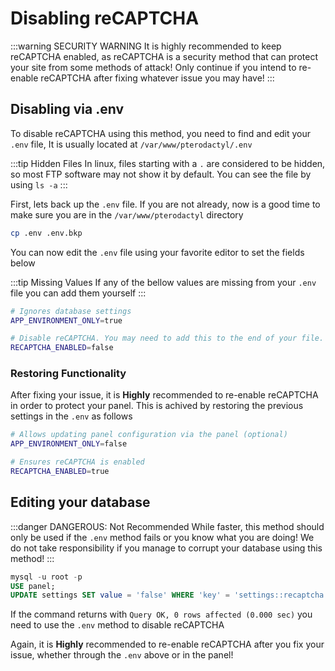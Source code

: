 # Disabling reCAPTCHA

:::warning SECURITY WARNING
It is highly recommended to keep reCAPTCHA enabled, as reCAPTCHA is a security method that can protect your site from some methods of attack!
Only continue if you intend to re-enable reCAPTCHA after fixing whatever issue you may have!
:::

## Disabling via .env

To disable reCAPTCHA using this method, you need to find and edit your `.env` file, It is usually located at `/var/www/pterodactyl/.env`

:::tip Hidden Files
In linux, files starting with a `.` are considered to be hidden, so most FTP software may not show it by default. You can see the file by using `ls -a`
:::

First, lets back up the `.env` file. If you are not already, now is a good time to make sure you are in the `/var/www/pterodactyl` directory

```bash
cp .env .env.bkp
```

You can now edit the `.env` file using your favorite editor to set the fields below

:::tip Missing Values
If any of the bellow values are missing from your `.env` file you can add them yourself
:::

```bash
# Ignores database settings
APP_ENVIRONMENT_ONLY=true

# Disable reCAPTCHA. You may need to add this to the end of your file.
RECAPTCHA_ENABLED=false
```

### Restoring Functionality

After fixing your issue, it is **Highly** recommended to re-enable reCAPTCHA in order to protect your panel. This is achived by restoring the previous settings in the `.env` as follows

```bash
# Allows updating panel configuration via the panel (optional)
APP_ENVIRONMENT_ONLY=false

# Ensures reCAPTCHA is enabled
RECAPTCHA_ENABLED=true
```

## Editing your database

:::danger DANGEROUS: Not Recommended
While faster, this method should only be used if the `.env` method fails or you know what you are doing! We do not take responsibility if you manage to corrupt your database using this method!
:::

```sql
mysql -u root -p
USE panel;
UPDATE settings SET value = 'false' WHERE 'key' = 'settings::recaptcha:enabled';
```

If the command returns with `Query OK, 0 rows affected (0.000 sec)` you need to use the `.env` method to disable reCAPTCHA

Again, it is **Highly** recommended to re-enable reCAPTCHA after you fix your issue, whether through the `.env` above or in the panel!
